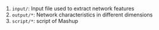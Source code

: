 1. `input/`: Input file used to extract network features
2. `output/*`: Network characteristics in different dimensions
3. `script/*`: script of Mashup

